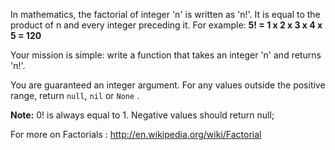 In mathematics, the factorial of integer 'n' is written as 'n!'.
It is equal to the product of n and every integer preceding it.
For example: **5! = 1 x 2 x 3 x 4 x 5 = 120**

Your mission is simple: write a function that takes an integer 'n' and returns 'n!'.

You are guaranteed an integer argument. For any values outside the positive range, return `null`, `nil` or `None` .

**Note:** 0! is always equal to 1. Negative values should return null; 

For more on Factorials : http://en.wikipedia.org/wiki/Factorial
